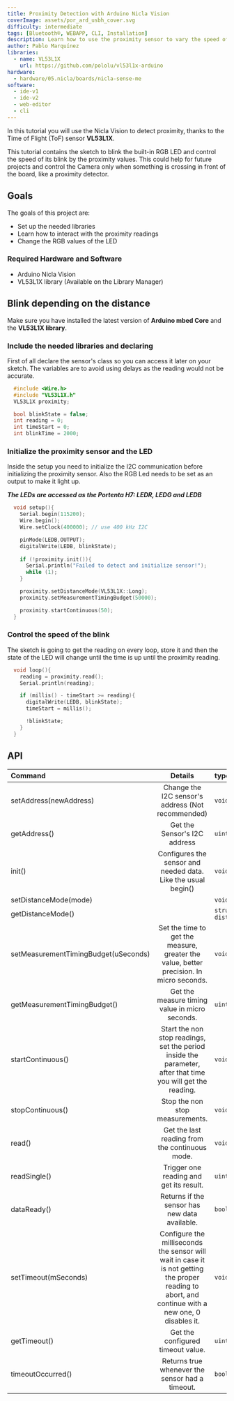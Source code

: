 ```yaml
---
title: Proximity Detection with Arduino Nicla Vision
coverImage: assets/por_ard_usbh_cover.svg
difficulty: intermediate
tags: [Bluetooth®, WEBAPP, CLI, Installation]
description: Learn how to use the proximity sensor to vary the speed of the LED's blink.
author: Pablo Marquínez
libraries: 
  - name: VL53L1X
    url: https://github.com/pololu/vl53l1x-arduino
hardware:
  - hardware/05.nicla/boards/nicla-sense-me
software:
  - ide-v1
  - ide-v2
  - web-editor
  - cli
---
```


In this tutorial you will use the Nicla Vision to detect proximity, thanks to the Time of Flight (ToF) sensor **VL53L1X**.

This tutorial contains the sketch to blink the built-in RGB LED and control the speed of its blink by the proximity values.
This could help for future projects and control the Camera only when something is crossing in front of the board, like a proximity detector.

## Goals
The goals of this project are:
 - Set up the needed libraries
 - Learn how to interact with the proximity readings
 - Change the RGB values of the LED


### Required Hardware and Software

* Arduino Nicla Vision
* VL53L1X library (Available on the Library Manager)

## Blink depending on the distance

Make sure you have installed the latest version of **Arduino mbed Core** and the **VL53L1X library**.

### Include the needed libraries and declaring

First of all declare the sensor's class so you can access it later on your sketch.
The variables are to avoid using delays as the reading would not be accurate.

```cpp
  #include <Wire.h>
  #include "VL53L1X.h"
  VL53L1X proximity;

  bool blinkState = false;
  int reading = 0;
  int timeStart = 0;
  int blinkTime = 2000;
```

### Initialize the proximity sensor and the LED

Inside the setup you need to initialize the I2C communication before initializing the proximity sensor.
Also the RGB Led needs to be set as an output to make it light up.

***The LEDs are accessed as the Portenta H7: LEDR, LEDG and LEDB***

```cpp
  void setup(){
    Serial.begin(115200);
    Wire.begin();
    Wire.setClock(400000); // use 400 kHz I2C

    pinMode(LEDB,OUTPUT);
    digitalWrite(LEDB, blinkState);
    
    if (!proximity.init()){
      Serial.println("Failed to detect and initialize sensor!");
      while (1);
    }

    proximity.setDistanceMode(VL53L1X::Long);
    proximity.setMeasurementTimingBudget(50000);

    proximity.startContinuous(50);
  }
```

### Control the speed of the blink

The sketch is going to get the reading on every loop, store it and then the state of the LED will change until the time is up until the proximity reading.

```cpp
  void loop(){
    reading = proximity.read();
    Serial.println(reading);

    if (millis() - timeStart >= reading){
      digitalWrite(LEDB, blinkState);
      timeStart = millis();

      !blinkState;
    }
  }
```

## API
| Command                              |                           Details                            | type              |
| :----------------------------------- | :----------------------------------------------------------: | :---------------- |
| setAddress(newAddress)               |      Change the I2C sensor's address (Not recommended)       | `void`            |
| getAddress()                         |                 Get the Sensor's I2C address                 | `uint8_t`         |
| init()                               | Configures the sensor and needed data. Like the usual begin()| `void`            |
| setDistanceMode(mode)                |                                                              | `void`            |
| getDistanceMode()                    |                                                              | `struct distance` |
| setMeasurementTimingBudget(uSeconds) | Set the time to get the measure, greater the value, better precision. In micro seconds. | `void`            |
| getMeasurementTimingBudget()         |        Get the measure timing value in micro seconds.        | `uint32_t`        |
| startContinuous()                    | Start the non stop readings, set the period inside the parameter, after that time you will get the reading. | `void`            |
| stopContinuous()                     |               Stop the non stop measurements.                | `void`            |
| read()                               |        Get the last reading from the continuous mode.        | `void`            |
| readSingle()                         |           Trigger one reading and get its result.            | `uint16_t`        |
| dataReady()                          |        Returns if the sensor has new data available.         | `bool`            |
| setTimeout(mSeconds)                 | Configure the milliseconds the sensor will wait in case it is not getting the proper reading to abort, and continue with a new one, 0 disables it. | `void`            |
| getTimeout()                         |              Get the configured timeout value.               | `uint16_t`        |
| timeoutOccurred()                    |       Returns true whenever the sensor had a timeout.        | `bool`            |
